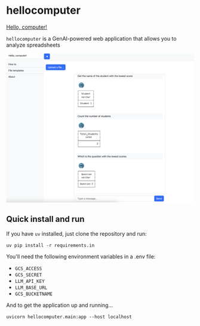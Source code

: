 # hellocomputer

[Hello, computer!](https://youtu.be/hShY6xZWVGE?si=pzJjmc492uLV63z-)

`hellocomputer` is a GenAI-powered web application that allows you to analyze spreadsheets 

![gui](./docs/img/gui_v01.png)


## Quick install and run

If you have `uv` installed, just clone the repository and run:

```
uv pip install -r requirements.in
```

You'll need the following environment variables in a .env file:

* `GCS_ACCESS`
* `GCS_SECRET`
* `LLM_API_KEY`
* `LLM_BASE_URL`
* `GCS_BUCKETNAME`

And to get the application up and running...

```
uvicorn hellocomputer.main:app --host localhost
```
